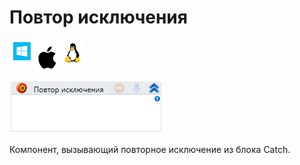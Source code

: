 # Повтор исключения

![](<../../../.gitbook/assets/image (100) (1) (1) (1) (1) (1) (1) (10) (188).png>)

![](<../../../.gitbook/assets/image (208).png>)

Компонент, вызывающий повторное исключение из блока Catch.
